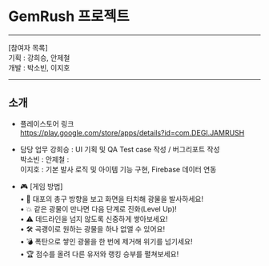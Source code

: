 # GemRush 프로젝트
***
[참여자 목록]  
기획 : 강희승, 안제철  
개발 : 박소빈, 이지호  
***
## 소개  
* 플레이스토어 링크  
https://play.google.com/store/apps/details?id=com.DEGI.JAMRUSH   

* 담당 업무
  강희승 : UI 기획 및 QA Test case 작성 / 버그리포트 작성   
  박소빈 : 
  안제철 :  
  이지호 : 기본 발사 로직 및 아이템 기능 구현, Firebase 데이터 연동  

*  🎮 [게임 방법]  
• 🎯 대포의 총구 방향을 보고 화면을 터치해 광물을 발사하세요!  
• 💥 같은 광물이 만나면 다음 단계로 진화(Level Up)!  
• ⚠️ 데드라인을 넘지 않도록 신중하게 쌓아보세요!  
• 🛠 곡괭이로 원하는 광물을 하나 없앨 수 있어요!  
• 💣 폭탄으로 쌓인 광물을 한 번에 제거해 위기를 넘기세요!  
• 🏆 점수를 올려 다른 유저와 랭킹 승부를 펼쳐보세요!  



